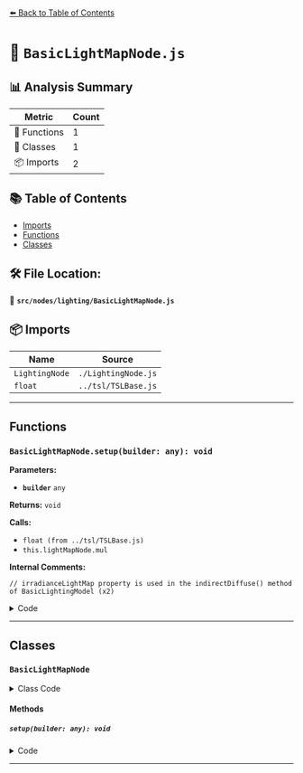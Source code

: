 [⬅️ Back to Table of Contents](../../../index.md)

# 📄 `BasicLightMapNode.js`

## 📊 Analysis Summary

| Metric | Count |
|--------|-------|
| 🔧 Functions | 1 |
| 🧱 Classes | 1 |
| 📦 Imports | 2 |

## 📚 Table of Contents

- [Imports](#imports)
- [Functions](#functions)
- [Classes](#classes)

## 🛠️ File Location:
📂 **`src/nodes/lighting/BasicLightMapNode.js`**

## 📦 Imports

| Name | Source |
|------|--------|
| `LightingNode` | `./LightingNode.js` |
| `float` | `../tsl/TSLBase.js` |


---

## Functions

### `BasicLightMapNode.setup(builder: any): void`

**Parameters:**

- **`builder`** `any`

**Returns:** `void`

**Calls:**

- `float (from ../tsl/TSLBase.js)`
- `this.lightMapNode.mul`

**Internal Comments:**
```
// irradianceLightMap property is used in the indirectDiffuse() method of BasicLightingModel (x2)
```

<details><summary>Code</summary>

```typescript
setup( builder ) {

		// irradianceLightMap property is used in the indirectDiffuse() method of BasicLightingModel

		const RECIPROCAL_PI = float( 1 / Math.PI );

		builder.context.irradianceLightMap = this.lightMapNode.mul( RECIPROCAL_PI );

	}
```
</details>


---

## Classes

### `BasicLightMapNode`

<details><summary>Class Code</summary>

```ts
class BasicLightMapNode extends LightingNode {

	static get type() {

		return 'BasicLightMapNode';

	}

	/**
	 * Constructs a new basic light map node.
	 *
	 * @param {?Node<vec3>} [lightMapNode=null] - The light map node.
	 */
	constructor( lightMapNode = null ) {

		super();

		/**
		 * The light map node.
		 *
		 * @type {?Node<vec3>}
		 */
		this.lightMapNode = lightMapNode;

	}

	setup( builder ) {

		// irradianceLightMap property is used in the indirectDiffuse() method of BasicLightingModel

		const RECIPROCAL_PI = float( 1 / Math.PI );

		builder.context.irradianceLightMap = this.lightMapNode.mul( RECIPROCAL_PI );

	}

}
```
</details>

#### Methods

##### `setup(builder: any): void`

<details><summary>Code</summary>

```ts
setup( builder ) {

		// irradianceLightMap property is used in the indirectDiffuse() method of BasicLightingModel

		const RECIPROCAL_PI = float( 1 / Math.PI );

		builder.context.irradianceLightMap = this.lightMapNode.mul( RECIPROCAL_PI );

	}
```
</details>


---